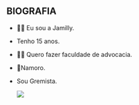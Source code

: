 ## BIOGRAFIA
- 🤷‍♀️ Eu sou a Jamilly.
- Tenho 15 anos.
- 👩‍⚖️ Quero fazer faculdade de advocacia.
- 💍Namoro. 
- Sou Gremista.

  ![](https://media1.tenor.com/m/A9ZBVS2qxc8AAAAC/good-morning-images.gif)
